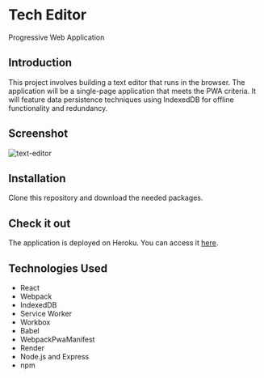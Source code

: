 # Tech Editor

Progressive Web Application

## Introduction

This project involves building a text editor that runs in the browser. The application will be a single-page application that meets the PWA criteria. It will feature data persistence techniques using IndexedDB for offline functionality and redundancy.

## Screenshot

![text-editor](https://github.com/JCovi/text-editor/assets/112135483/f8733e8e-203b-4304-a228-3798a7ba7fe3)


## Installation

Clone this repository and download the needed packages.

## Check it out

The application is deployed on Heroku. You can access it [here](https://text-editor-sm5s.onrender.com).

## Technologies Used

- React
- Webpack
- IndexedDB
- Service Worker
- Workbox
- Babel
- WebpackPwaManifest
- Render
- Node.js and Express
- npm
